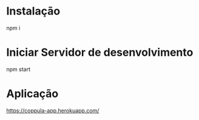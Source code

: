 # Instalação

npm i

# Iniciar Servidor de desenvolvimento

npm start

# Aplicação

https://coppula-app.herokuapp.com/
